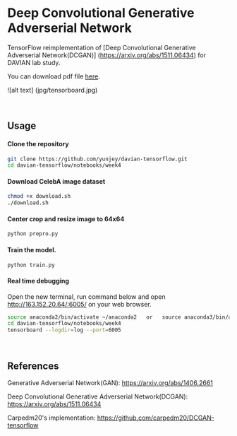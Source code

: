 # Deep Convolutional Generative Adverserial Network

TensorFlow reimplementation of [Deep Convolutional Generative Adverserial Network(DCGAN)] (https://arxiv.org/abs/1511.06434) for DAVIAN lab study.

You can download pdf file [here](https://github.com/yunjey/davian-tensorflow/raw/master/notebooks/week4/DCGAN.pdf).

![alt text] (jpg/tensorboard.jpg)

<br>

## Usage

#### Clone the repository
```bash
git clone https://github.com/yunjey/davian-tensorflow.git
cd davian-tensorflow/notebooks/week4
```

#### Download CelebA image dataset
```bash
chmod +x download.sh
./download.sh
```

#### Center crop and resize image to 64x64 
```bash
python prepro.py
```

#### Train the model. 
```bash
python train.py

```

#### Real time debugging
Open the new terminal, run command below and open http://163.152.20.64/:6005/ on your web browser.
```bash
source anaconda2/bin/activate ~/anaconda2   or   source anaconda3/bin/activate ~/anaconda3
cd davian-tensorflow/notebooks/week4
tensorboard --logdir=log --port=6005
```
<br>


## References
Generative Adverserial Network(GAN): https://arxiv.org/abs/1406.2661

Deep Convolutional Generative Adverserial Network(DCGAN): https://arxiv.org/abs/1511.06434

Carpedm20's implementation: https://github.com/carpedm20/DCGAN-tensorflow
